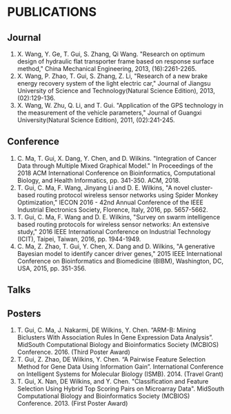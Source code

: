 # PUBLICATIONS
## Journal 
1. X. Wang, Y. Ge, T. Gui, S. Zhang, Qi Wang. "Research on optimum design of hydraulic flat transporter
frame based on response surface method," China Mechanical Engineering, 2013, (16):2261-2265.
2. X. Wang, P. Zhao, T. Gui, S. Zhang, Z. Li, "Research of a new brake energy recovery system of the
light electric car," Journal of Jiangsu University of Science and Technology(Natural Science Edition),
2013, (02):129-136.
3. X. Wang, W. Zhu, Q. Li, and T. Gui. "Application of the GPS technology in the measurement of the
vehicle parameters," Journal of Guangxi University(Natural Science Edition), 2011, (02):241-245.

## Conference 
1. C. Ma, T. Gui, X. Dang, Y. Chen, and D. Wilkins. "Integration of Cancer Data through Multiple Mixed
Graphical Model." In Proceedings of the 2018 ACM International Conference on Bioinformatics,
Computational Biology, and Health Informatics, pp. 341-350. ACM, 2018.
2. T. Gui, C. Ma, F. Wang, Jinyang Li and D. E. Wilkins, "A novel cluster-based routing protocol wireless
sensor networks using Spider Monkey Optimization," IECON 2016 - 42nd Annual Conference of the
IEEE Industrial Electronics Society, Florence, Italy, 2016, pp. 5657-5662.
3. T. Gui, C. Ma, F. Wang and D. E. Wilkins, "Survey on swarm intelligence based routing protocols for
wireless sensor networks: An extensive study," 2016 IEEE International Conference on Industrial
Technology (ICIT), Taipei, Taiwan, 2016, pp. 1944-1949.
4. C. Ma, Z. Zhao, T. Gui, Y. Chen, X. Dang and D. Wilkins, "A generative Bayesian model to identify
cancer driver genes," 2015 IEEE International Conference on Bioinformatics and Biomedicine (BIBM),
Washington, DC, USA, 2015, pp. 351-356.

## Talks


## Posters 
1. T. Gui, C. Ma, J. Nakarmi, DE Wilkins, Y. Chen. “ARM-B: Mining Biclusters With Association
Rules In Gene Expression Data Analysis”. MidSouth Computational Biology and Bioinformatics Society
(MCBIOS) Conference. 2016. (Third Poster Award)
2. T. Gui, Z. Zhao, DE Wilkins, Y. Chen. “A Pairwise Feature Selection Method for Gene Data Using
Information Gain”. International Conference on Intelligent Systems for Molecular Biology (ISMB). 2014. (Travel Grant)
3. T. Gui, X. Nan, DE Wilkins, and Y. Chen. "Classification and Feature Selection Using Hybrid Top
Scoring Pairs on Microarray Data". MidSouth Computational Biology and Bioinformatics Society
(MCBIOS) Conference. 2013. (First Poster Award)
